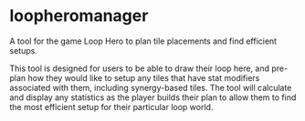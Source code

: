 # loopheromanager
A tool for the game Loop Hero to plan tile placements and find efficient setups.  


This tool is designed for users to be able to draw their loop here, and pre-plan how they would like to setup any tiles that have stat modifiers associated with them, including synergy-based tiles. The tool will calculate and display any statistics as the player builds their plan to allow them to find the most efficient setup for their particular loop world.

